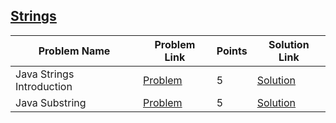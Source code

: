 ## [Strings](https://www.hackerrank.com/domains/java/java-strings)

|Problem Name|Problem Link|Points|Solution Link|
---|---|---|---
|Java Strings Introduction|[Problem](https://www.hackerrank.com/challenges/java-strings-introduction/problem)|5|[Solution](./JavaStringsIntroduction.java)|
|Java Substring|[Problem](https://www.hackerrank.com/challenges/java-substring/problem)|5|[Solution](./JavaSubstring.java)|

